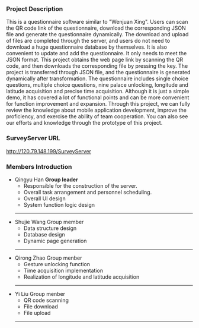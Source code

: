 ### Project Description
 This is a questionnaire software similar to "Wenjuan Xing". Users can scan the QR code link of the questionnaire, download the corresponding JSON file and generate the questionnaire dynamically. The download and upload of files are completed through the server, and users do not need to download a huge questionnaire database by themselves. It is also convenient to update and add the questionnaire. It only needs to meet the JSON format. This project obtains the web page link by scanning the QR code, and then downloads the corresponding file by pressing the key. The project is transferred through JSON file, and the questionnaire is generated dynamically after transformation. The questionnaire includes single choice questions, multiple choice questions, nine palace unlocking, longitude and latitude acquisition and precise time acquisition. Although it is just a simple demo, it has covered a lot of functional points and can be more convenient for function improvement and expansion. Through this project, we can fully review the knowledge about mobile application development, improve the proficiency, and exercise the ability of team cooperation. You can also see our efforts and knowledge through the prototype of this project.
 ### SurveyServer URL
  http://120.79.148.199/SurveyServer
 ### Members Introduction
 + Qingyu Han
    **Group leader**
    + Responsible for the construction of the server.
    + Overall task arrangement and personnel scheduling.
    + Overall UI design
    + System function logic design
    ---
 + Shujie Wang
    Group member
    + Data structure design
    + Database design
    + Dynamic page generation
    ---
 + Qirong Zhao
    Group menber
    + Gesture unlocking function
    + Time acquisition implementation
    + Realization of longitude and latitude acquisition
    ---
 + Yi Liu
    Group menber
    + QR code scanning
    + File download
    + File upload
    ---
